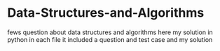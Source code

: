 # Data-Structures-and-Algorithms
fews question about data structures and algorithms here my solution in python
in each file it included a question and test case and my solution
